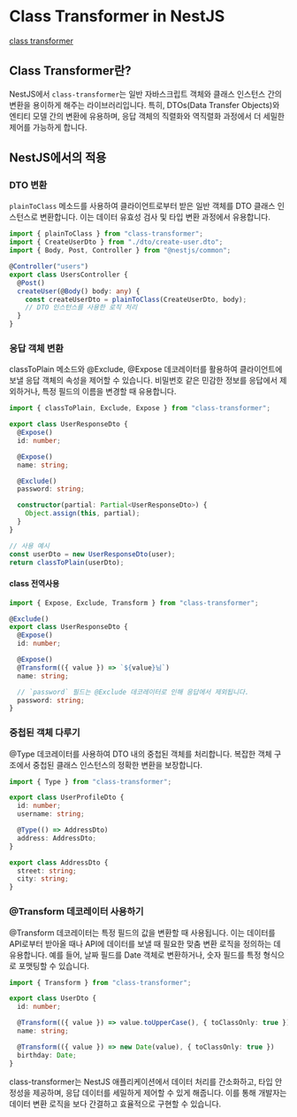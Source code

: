 # Class Transformer in NestJS

[class transformer](https://github.com/typestack/class-transformer?tab=readme-ov-file#deserialize-and-deserializearray)

## Class Transformer란?

NestJS에서 `class-transformer`는 일반 자바스크립트 객체와 클래스 인스턴스 간의 변환을 용이하게 해주는 라이브러리입니다. 특히, DTOs(Data Transfer Objects)와 엔티티 모델 간의 변환에 유용하며, 응답 객체의 직렬화와 역직렬화 과정에서 더 세밀한 제어를 가능하게 합니다.

## NestJS에서의 적용

### DTO 변환

`plainToClass` 메소드를 사용하여 클라이언트로부터 받은 일반 객체를 DTO 클래스 인스턴스로 변환합니다. 이는 데이터 유효성 검사 및 타입 변환 과정에서 유용합니다.

```typescript
import { plainToClass } from "class-transformer";
import { CreateUserDto } from "./dto/create-user.dto";
import { Body, Post, Controller } from "@nestjs/common";

@Controller("users")
export class UsersController {
  @Post()
  createUser(@Body() body: any) {
    const createUserDto = plainToClass(CreateUserDto, body);
    // DTO 인스턴스를 사용한 로직 처리
  }
}
```

### 응답 객체 변환

classToPlain 메소드와 @Exclude, @Expose 데코레이터를 활용하여 클라이언트에 보낼 응답 객체의 속성을 제어할 수 있습니다. 비밀번호 같은 민감한 정보를 응답에서 제외하거나, 특정 필드의 이름을 변경할 때 유용합니다.

```typescript
import { classToPlain, Exclude, Expose } from "class-transformer";

export class UserResponseDto {
  @Expose()
  id: number;

  @Expose()
  name: string;

  @Exclude()
  password: string;

  constructor(partial: Partial<UserResponseDto>) {
    Object.assign(this, partial);
  }
}

// 사용 예시
const userDto = new UserResponseDto(user);
return classToPlain(userDto);
```

#### class 전역사용

```typescript
import { Expose, Exclude, Transform } from "class-transformer";

@Exclude()
export class UserResponseDto {
  @Expose()
  id: number;

  @Expose()
  @Transform(({ value }) => `${value}님`)
  name: string;

  // `password` 필드는 @Exclude 데코레이터로 인해 응답에서 제외됩니다.
  password: string;
}
```

### 중첩된 객체 다루기

@Type 데코레이터를 사용하여 DTO 내의 중첩된 객체를 처리합니다. 복잡한 객체 구조에서 중첩된 클래스 인스턴스의 정확한 변환을 보장합니다.

```typescript
import { Type } from "class-transformer";

export class UserProfileDto {
  id: number;
  username: string;

  @Type(() => AddressDto)
  address: AddressDto;
}

export class AddressDto {
  street: string;
  city: string;
}
```

### @Transform 데코레이터 사용하기

@Transform 데코레이터는 특정 필드의 값을 변환할 때 사용됩니다. 이는 데이터를 API로부터 받아올 때나 API에 데이터를 보낼 때 필요한 맞춤 변환 로직을 정의하는 데 유용합니다. 예를 들어, 날짜 필드를 Date 객체로 변환하거나, 숫자 필드를 특정 형식으로 포맷팅할 수 있습니다.

```typescript
import { Transform } from "class-transformer";

export class UserDto {
  id: number;

  @Transform(({ value }) => value.toUpperCase(), { toClassOnly: true })
  name: string;

  @Transform(({ value }) => new Date(value), { toClassOnly: true })
  birthday: Date;
}
```

class-transformer는 NestJS 애플리케이션에서 데이터 처리를 간소화하고, 타입 안정성을 제공하며, 응답 데이터를 세밀하게 제어할 수 있게 해줍니다. 이를 통해 개발자는 데이터 변환 로직을 보다 간결하고 효율적으로 구현할 수 있습니다.

